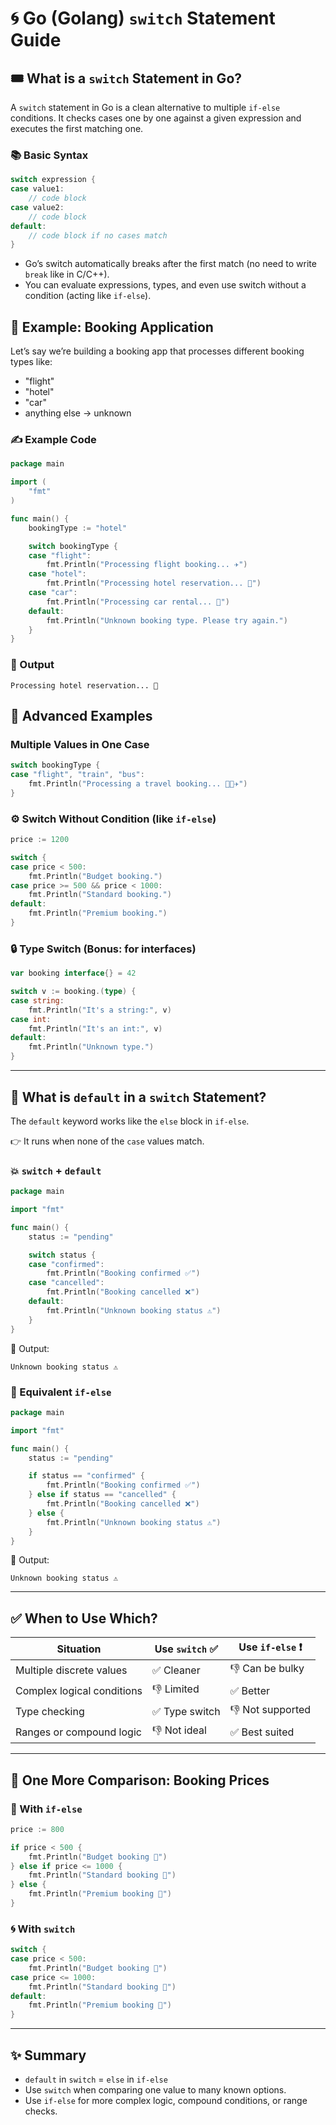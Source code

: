 # 🌀 Go (Golang) `switch` Statement Guide

## 🎟️ What is a `switch` Statement in Go?

A `switch` statement in Go is a clean alternative to multiple `if-else` conditions. It checks cases one by one against a given expression and executes the first matching one.

### 📚 Basic Syntax

```go
switch expression {
case value1:
    // code block
case value2:
    // code block
default:
    // code block if no cases match
}
```

- Go’s switch automatically breaks after the first match (no need to write `break` like in C/C++).
- You can evaluate expressions, types, and even use switch without a condition (acting like `if-else`).

## 🎯 Example: Booking Application

Let’s say we’re building a booking app that processes different booking types like:

- "flight"
- "hotel"
- "car"
- anything else → unknown

### ✍️ Example Code

```go
package main

import (
    "fmt"
)

func main() {
    bookingType := "hotel"

    switch bookingType {
    case "flight":
        fmt.Println("Processing flight booking... ✈️")
    case "hotel":
        fmt.Println("Processing hotel reservation... 🏨")
    case "car":
        fmt.Println("Processing car rental... 🚗")
    default:
        fmt.Println("Unknown booking type. Please try again.")
    }
}
```

### 🧾 Output

```
Processing hotel reservation... 🏨
```

## 🔁 Advanced Examples

### Multiple Values in One Case

```go
switch bookingType {
case "flight", "train", "bus":
    fmt.Println("Processing a travel booking... 🚆🚌✈️")
}
```

### ⚙️ Switch Without Condition (like `if-else`)

```go
price := 1200

switch {
case price < 500:
    fmt.Println("Budget booking.")
case price >= 500 && price < 1000:
    fmt.Println("Standard booking.")
default:
    fmt.Println("Premium booking.")
}
```

### 🔒 Type Switch (Bonus: for interfaces)

```go
var booking interface{} = 42

switch v := booking.(type) {
case string:
    fmt.Println("It's a string:", v)
case int:
    fmt.Println("It's an int:", v)
default:
    fmt.Println("Unknown type.")
}
```

---

## 🔄 What is `default` in a `switch` Statement?

The `default` keyword works like the `else` block in `if-else`.

👉 It runs when none of the `case` values match.

### 💥 `switch` + `default`

```go
package main

import "fmt"

func main() {
    status := "pending"

    switch status {
    case "confirmed":
        fmt.Println("Booking confirmed ✅")
    case "cancelled":
        fmt.Println("Booking cancelled ❌")
    default:
        fmt.Println("Unknown booking status ⚠️")
    }
}
```

🧾 Output:

```
Unknown booking status ⚠️
```

### 🧱 Equivalent `if-else`

```go
package main

import "fmt"

func main() {
    status := "pending"

    if status == "confirmed" {
        fmt.Println("Booking confirmed ✅")
    } else if status == "cancelled" {
        fmt.Println("Booking cancelled ❌")
    } else {
        fmt.Println("Unknown booking status ⚠️")
    }
}
```

🧾 Output:

```
Unknown booking status ⚠️
```

---

## ✅ When to Use Which?

| Situation                     | Use `switch` ✅       | Use `if-else` ❗         |
|------------------------------|------------------------|-------------------------|
| Multiple discrete values     | ✅ Cleaner             | 👎 Can be bulky         |
| Complex logical conditions   | 👎 Limited             | ✅ Better               |
| Type checking                | ✅ Type switch         | 👎 Not supported        |
| Ranges or compound logic     | 👎 Not ideal           | ✅ Best suited          |

---

## 🔁 One More Comparison: Booking Prices

### 🎯 With `if-else`

```go
price := 800

if price < 500 {
    fmt.Println("Budget booking 💸")
} else if price <= 1000 {
    fmt.Println("Standard booking 🧳")
} else {
    fmt.Println("Premium booking 💼")
}
```

### 🌀 With `switch`

```go
switch {
case price < 500:
    fmt.Println("Budget booking 💸")
case price <= 1000:
    fmt.Println("Standard booking 🧳")
default:
    fmt.Println("Premium booking 💼")
}
```

---

## ✨ Summary

- `default` in `switch` = `else` in `if-else`
- Use `switch` when comparing one value to many known options.
- Use `if-else` for more complex logic, compound conditions, or range checks.
